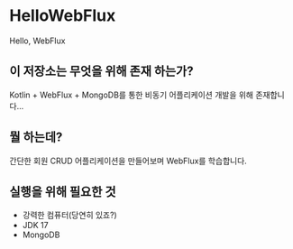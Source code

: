 # HelloWebFlux
Hello, WebFlux

## 이 저장소는 무엇을 위해 존재 하는가?
Kotlin + WebFlux + MongoDB를 통한 비동기 어플리케이션 개발을 위해 존재합니다...

## 뭘 하는데?
간단한 회원 CRUD 어플리케이션을 만들어보며 WebFlux를 학습합니다.

## 실행을 위해 필요한 것
- 강력한 컴퓨터(당연히 있죠?)
- JDK 17
- MongoDB
